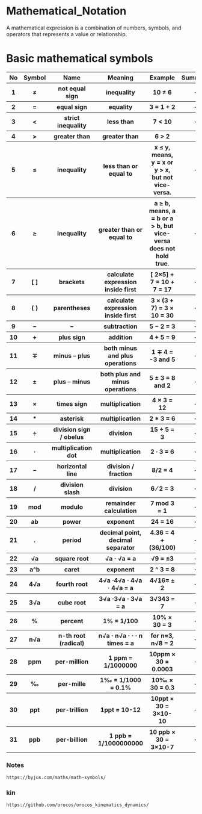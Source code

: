# Mathematical_Notation
A mathematical expression is a combination of numbers, symbols, and operators that represents a value or relationship.





# Basic mathematical symbols 


<table>
  <tr>
    <th>No</th>
    <th>Symbol</th>
    <th>Name</th>
    <th>Meaning</th>
    <th>Example</th>
    <th>Summery</th>
  </tr>
  <tr>
    <th>1</th>
    <th>≠</th>
    <th>not equal sign</th>
    <th>inequality</th>
    <th>10 ≠ 6</th>
    <th>-</th>
  </tr>
  <tr>
    <th>2</th>
    <th>=</th>
    <th>equal sign</th>
    <th>equality</th>
    <th>3 = 1 + 2</th>
    <th>-</th>
  </tr>
  <tr>
    <th>3</th>
    <th><</th>
    <th>strict inequality</th>
    <th>less than</th>
    <th>7 < 10</th>
    <th>-</th>
  </tr>
    <th>4</th>
    <th>></th>
    <th> greater than</th>
    <th>greater than</th>
    <th>6 > 2</th>
    <th></th>
  </tr>
  <tr>
    <th>5</th>
    <th>≤</th>
    <th>inequality</th>
    <th>less than or equal to</th>
    <th>x ≤ y, means, y = x or y > x, but not vice-versa.</th>
    <th>-</th>
  </tr>
  <tr>
    <th>6</th>
    <th>≥</th>
    <th>inequality</th>
    <th>greater than or equal to</th>
    <th>a ≥ b, means, a = b or a > b, but vice-versa does not hold true.</th>
    <th>-</th>
  </tr>
  <tr>
    <th>7</th>
    <th>[ ]</th>
    <th>brackets</th>
    <th>calculate expression inside first</th>
    <th>[ 2×5] + 7 = 10 + 7 =  17</th>
    <th>-</th>
  </tr>
    <th>8</th>
    <th> ( ) </th>
    <th>parentheses</th>
    <th>calculate expression inside first</th>
    <th>3 × (3 + 7) = 3 × 10 = 30</th>
    <th>-</th>
  </tr>
  <tr>
    <th>9</th>
    <th> − </th>
    <th>− </th>
    <th>subtraction</th>
    <th>5 − 2 = 3</th>
    <th>-</th>
  </tr>
  <tr>
    <th>10</th>
    <th>+</th>
    <th>plus sign</th>
    <th>addition</th>
    <th>4 + 5 = 9</th>
    <th>-</th>
  </tr>
  <tr>
    <th>11</th>
    <th>∓</th>
    <th>minus – plus</th>
    <th>both minus and plus operations</th>
    <th>1 ∓ 4 = -3 and 5</th>
    <th>-</th>
  </tr>
    <th>12</th>
    <th>±</th>
    <th>plus – minus</th>
    <th>both plus and minus operations</th>
    <th>5 ± 3 = 8 and 2</th>
    <th>-</th>
  </tr>
  <tr>
    <th>13</th>
    <th>×</th>
    <th>times sign</th>
    <th>multiplication</th>
    <th>4 × 3 = 12</th>
    <th>-</th>
  </tr>
  <tr>
    <th>14</th>
    <th>*</th>
    <th>asterisk</th>
    <th>multiplication</th>
    <th>2 * 3 = 6</th>
    <th>-</th>
  </tr>
  <tr>
    <th>15</th>
    <th> ÷ </th>
    <th>division sign / obelus</th>
    <th>division</th>
    <th>15 ÷ 5 = 3</th>
    <th>-</th>
  </tr>
    <th>16</th>
    <th>∙</th>
    <th>multiplication dot</th>
    <th>multiplication</th>
    <th>2 ∙ 3 = 6</th>
    <th>-</th>
  </tr>
  <tr>
    <th>17</th>
    <th>–</th>
    <th>horizontal line</th>
    <th>division / fraction</th>
    <th>8/2 = 4</th>
    <th>-</th>
  </tr>
  <tr>
    <th>18</th>
    <th>/</th>
    <th>division slash</th>
    <th>division</th>
    <th>6 ⁄ 2 = 3</th>
    <th>-</th>
  </tr>
  <tr>
    <th>19</th>
    <th>mod</th>
    <th>modulo</th>
    <th>remainder calculation</th>
    <th>7 mod 3 = 1</th>
    <th>-</th>
  </tr>
    <th>20</th>
    <th>ab</th>
    <th>power</th>
    <th>exponent</th>
    <th>24 = 16</th>
    <th>-</th>
  </tr>
  <tr>
    <th>21</th>
    <th>.</th>
    <th>period</th>
    <th>decimal point, decimal separator</th>
    <th>4.36 = 4 +(36/100)</th>
    <th>-</th>
  </tr>
  <tr>
    <th>22</th>
    <th>√a</th>
    <th>square root</th>
    <th>√a · √a = a</th>
    <th>√9 = ±3</th>
    <th>-</th>
  </tr>
  <tr>
    <th>23</th>
    <th>a^b</th>
    <th>caret</th>
    <th>exponent</th>
    <th>2 ^ 3 = 8</th>
    <th>-</th>
  </tr>
    <th>24</th>
    <th>4√a</th>
    <th>fourth root</th>
    <th>4√a ·4√a · 4√a · 4√a = a </th>
    <th>4√16= ± 2</th>
    <th>-</th>
  </tr>
  <tr>
    <th>25</th>
    <th>3√a</th>
    <th>cube root </th>
    <th>3√a ·3√a · 3√a = a </th>
    <th>3√343 = 7</th>
    <th>-</th>
  </tr>
  <tr>
    <th>26</th>
    <th>%</th>
    <th>percent</th>
    <th>1% = 1/100</th>
    <th>10% × 30 = 3</th>
    <th>-</th>
  </tr>
  <tr>
    <th>27</th>
    <th>n√a</th>
    <th>n-th root (radical)</th>
    <th>n√a · n√a · · · n times = a </th>
    <th>for n=3, n√8 = 2</th>
    <th>-</th>
  </tr>
    <th>28</th>
    <th>ppm</th>
    <th>per-million</th>
    <th>1 ppm = 1/1000000 </th>
    <th>10ppm × 30 = 0.0003</th>
    <th>-</th>
  </tr>
  <tr>
    <th>29</th>
    <th>‰</th>
    <th>per-mille</th>
    <th>1‰ = 1/1000 = 0.1%</th>
    <th>10‰ × 30 = 0.3</th>
    <th>-</th>
  </tr>
  </tr>
    <th>30</th>
    <th>ppt</th>
    <th>per-trillion</th>
    <th>1ppt = 10-12 </th>
    <th>10ppt × 30 = 3×10-10</th>
    <th>-</th>
  </tr>
  <tr>
    <th>31</th>
    <th>ppb</th>
    <th>per-billion</th>
    <th>1 ppb = 1/1000000000</th>
    <th>10 ppb × 30 = 3×10-7</th>
    <th>-</th>
  </tr>
</table>











### Notes


```
https://byjus.com/maths/math-symbols/

```





### kin


```
https://github.com/orocos/orocos_kinematics_dynamics/
```





